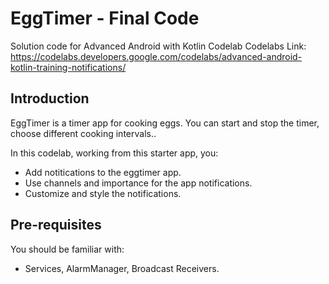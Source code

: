 EggTimer - Final Code 
============================================================================

Solution code for Advanced Android with Kotlin Codelab 
Codelabs Link: https://codelabs.developers.google.com/codelabs/advanced-android-kotlin-training-notifications/

Introduction
------------

EggTimer is a timer app for cooking eggs.
You can start and stop the timer, choose different cooking intervals.. 

In this codelab, working from this starter app, you:

* Add notitications to the eggtimer app.
* Use channels and importance for the app notifications. 
* Customize and style the notifications.


Pre-requisites
--------------

You should be familiar with:

* Services, AlarmManager, Broadcast Receivers.
